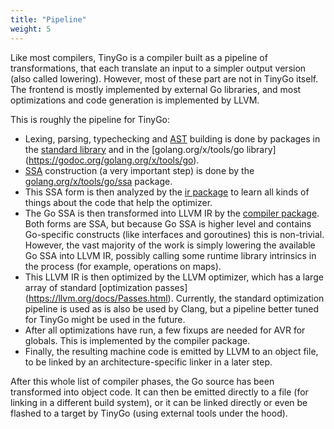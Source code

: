```yaml
---
title: "Pipeline"
weight: 5
---
```


Like most compilers, TinyGo is a compiler built as a pipeline of transformations, that each translate an input to a simpler output version (also called lowering). However, most of these part are not in TinyGo itself. The frontend is mostly implemented by external Go libraries, and most optimizations and code generation is implemented by LLVM.

This is roughly the pipeline for TinyGo:

* Lexing, parsing, typechecking and [AST](https://en.wikipedia.org/wiki/Abstract_syntax_tree) building is done by
packages in the [standard library](https://godoc.org/go) and in the [golang.org/x/tools/go library] (https://godoc.org/golang.org/x/tools/go).
* [SSA](https://en.wikipedia.org/wiki/Static_single_assignment_form) construction (a very important step) is done by the [golang.org/x/tools/go/ssa](https://godoc.org/golang.org/x/tools/go/ssa) package.
* This SSA form is then analyzed by the [ir package](https://godoc.org/github.com/aykevl/tinygo/ir) to learn all kinds of things about the code that help the optimizer.
* The Go SSA is then transformed into LLVM IR by the [compiler package](https://godoc.org/github.com/aykevl/tinygo/compiler). Both forms are SSA, but because Go SSA is higher level and contains Go-specific constructs (like interfaces and goroutines) this is non-trivial. However, the vast majority of the work is simply lowering the available Go SSA into LLVM IR, possibly calling some runtime library intrinsics in the process (for example, operations on maps).
* This LLVM IR is then optimized by the LLVM optimizer, which has a large array of standard [optimization passes]
(https://llvm.org/docs/Passes.html). Currently, the standard optimization pipeline is used as is also be used by Clang, but a pipeline better tuned for TinyGo might be used in the future.
* After all optimizations have run, a few fixups are needed for AVR for globals. This is implemented by the compiler package.
* Finally, the resulting machine code is emitted by LLVM to an object file, to be linked by an architecture-specific linker in a later step.

After this whole list of compiler phases, the Go source has been transformed into object code. It can then be emitted directly to a file (for linking in a different build system), or it can be linked directly or even be flashed to a target by TinyGo (using external tools under the hood).
